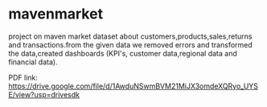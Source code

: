 # mavenmarket
project on maven market dataset about customers,products,sales,returns and transactions.from the given data we removed errors and transformed the data,created dashboards (KPI's, customer data,regional data and financial data).

PDF link: https://drive.google.com/file/d/1AwduNSwmBVM21MiJX3omdeXQRyo_UYSE/view?usp=drivesdk 
